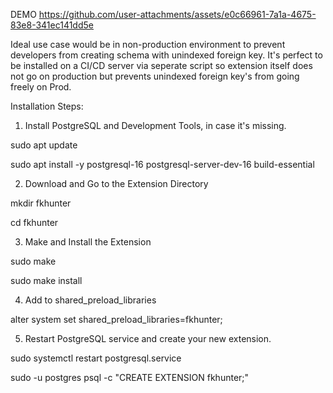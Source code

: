 DEMO
https://github.com/user-attachments/assets/e0c66961-7a1a-4675-83e8-341ec141dd5e


Ideal use case would be in non-production environment to prevent developers from creating schema with unindexed foreign key. It's perfect to be installed on a CI/CD server via seperate script so extension itself does not go on production but prevents unindexed foreign key's from going freely on Prod.



Installation Steps: 


1) Install PostgreSQL and Development Tools, in case it's missing.
   
sudo apt update

sudo apt install -y postgresql-16 postgresql-server-dev-16 build-essential

2) Download and Go to the Extension Directory
   
mkdir fkhunter

cd fkhunter

3) Make and Install the Extension
   
sudo make

sudo make install

4) Add to shared_preload_libraries
   
alter system set shared_preload_libraries=fkhunter;

5) Restart PostgreSQL service and create your new extension.
   
sudo systemctl restart postgresql.service

sudo -u postgres psql -c "CREATE EXTENSION fkhunter;"




